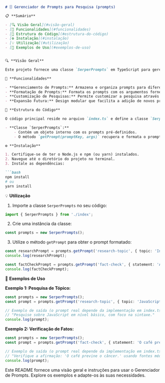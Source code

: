 ```markdown
# 🗄️ Gerenciador de Prompts para Pesquisa (prompts)

📋 **Sumário**

- [🔍 Visão Geral](#visão-geral)
- [🚀 Funcionalidades](#funcionalidades)
- [🧱 Estrutura do Código](#estrutura-do-código)
- [⚙️ Instalação](#instalação)
- [💡 Utilização](#utilização)
- [📝 Exemplos de Uso](#exemplos-de-uso)


🔍 **Visão Geral**

Este projeto fornece uma classe `SerperPrompts` em TypeScript para gerenciar e formatar prompts para pesquisa, otimizados para uso com modelos de linguagem.  A classe oferece uma interface simples para acessar e customizar prompts pré-definidos, como "research-topic" e "fact-check", permitindo ajustar parâmetros como tópico, profundidade e foco da pesquisa.

🚀 **Funcionalidades**

- **Gerenciamento de Prompts:** Armazena e organiza prompts para diferentes tipos de pesquisa.
- **Formatação de Prompts:** Formata os prompts com os argumentos fornecidos, preparando-os para envio a um modelo de linguagem.
- **Customização de Pesquisas:** Permite customizar a pesquisa através de argumentos como tópico, profundidade e foco.
- **Expansão Futura:** Design modular que facilita a adição de novos prompts.

🧱 **Estrutura do Código**

O código principal reside no arquivo `index.ts` e define a classe `SerperPrompts`.

- **Classe `SerperPrompts`:**
    - Contém um objeto interno com os prompts pré-definidos.
    - O método `getPrompt(promptKey, args)` recupera e formata o prompt especificado por `promptKey` usando os argumentos fornecidos em `args`.

⚙️ **Instalação**

1. Certifique-se de ter o Node.js e npm (ou yarn) instalados.
2. Navegue até o diretório do projeto no terminal.
3. Instale as dependências:

```bash
npm install
# ou
yarn install
```

💡 **Utilização**

1. Importe a classe `SerperPrompts` no seu código:

```typescript
import { SerperPrompts } from './index';
```

2. Crie uma instância da classe:

```typescript
const prompts = new SerperPrompts();
```

3. Utilize o método `getPrompt` para obter o prompt formatado:

```typescript
const researchPrompt = prompts.getPrompt('research-topic', { topic: 'Inteligência Artificial', depth: 'avançado', focus: 'ética' });
console.log(researchPrompt);

const factCheckPrompt = prompts.getPrompt('fact-check', { statement: 'A Terra é plana.', sources: 'científicos' });
console.log(factCheckPrompt);
```

📝 **Exemplos de Uso**

**Exemplo 1: Pesquisa de Tópico:**

```typescript
const prompts = new SerperPrompts();
const prompt = prompts.getPrompt('research-topic', { topic: 'JavaScript', depth: 'básico', focus: 'sintaxe' });

// Exemplo de saída (o prompt real depende da implementação em index.ts):
// "Pesquise sobre JavaScript em nível básico, com foco na sintaxe."
console.log(prompt); 
```

**Exemplo 2: Verificação de Fatos:**

```typescript
const prompts = new SerperPrompts();
const prompt = prompts.getPrompt('fact-check', { statement: 'O café previne o câncer.', sources: 'médicos' });

// Exemplo de saída (o prompt real depende da implementação em index.ts):
// "Verifique a afirmação: 'O café previne o câncer.' usando fontes médicas."
console.log(prompt);
```


Este README fornece uma visão geral e instruções para usar o Gerenciador de Prompts. Explore os exemplos e adapte-os às suas necessidades.
```